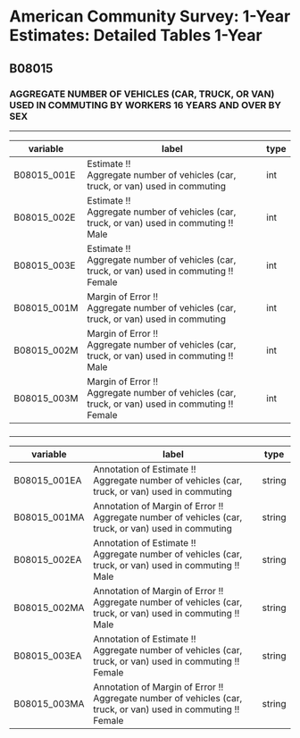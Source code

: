 # American Community Survey: 1-Year Estimates: Detailed Tables 1-Year

## B08015

### AGGREGATE NUMBER OF VEHICLES (CAR, TRUCK, OR VAN) USED IN COMMUTING BY WORKERS 16 YEARS AND OVER BY SEX

___

| variable | label | type |
| ----- | ----- | ----- |
| B08015_001E | Estimate !!<br>Aggregate number of vehicles (car, truck, or van) used in commuting | int |
| B08015_002E | Estimate !!<br>Aggregate number of vehicles (car, truck, or van) used in commuting !!<br>Male | int |
| B08015_003E | Estimate !!<br>Aggregate number of vehicles (car, truck, or van) used in commuting !!<br>Female | int |
| B08015_001M | Margin of Error !!<br>Aggregate number of vehicles (car, truck, or van) used in commuting | int |
| B08015_002M | Margin of Error !!<br>Aggregate number of vehicles (car, truck, or van) used in commuting !!<br>Male | int |
| B08015_003M | Margin of Error !!<br>Aggregate number of vehicles (car, truck, or van) used in commuting !!<br>Female | int |
### 

___

| variable | label | type |
| ----- | ----- | ----- |
| B08015_001EA | Annotation of Estimate !!<br>Aggregate number of vehicles (car, truck, or van) used in commuting | string |
| B08015_001MA | Annotation of Margin of Error !!<br>Aggregate number of vehicles (car, truck, or van) used in commuting | string |
| B08015_002EA | Annotation of Estimate !!<br>Aggregate number of vehicles (car, truck, or van) used in commuting !!<br>Male | string |
| B08015_002MA | Annotation of Margin of Error !!<br>Aggregate number of vehicles (car, truck, or van) used in commuting !!<br>Male | string |
| B08015_003EA | Annotation of Estimate !!<br>Aggregate number of vehicles (car, truck, or van) used in commuting !!<br>Female | string |
| B08015_003MA | Annotation of Margin of Error !!<br>Aggregate number of vehicles (car, truck, or van) used in commuting !!<br>Female | string |

